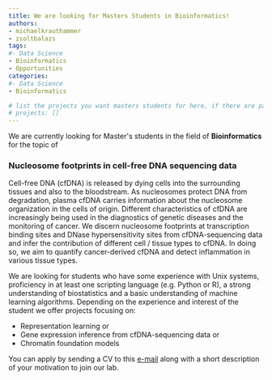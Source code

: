 ```yaml
---
title: We are looking for Masters Students in Bioinformatics!
authors:
- michaelkrauthammer
- zsoltbalazs
tags: 
#- Data Science
- Bioinformatics
- Opportunities
categories:
#- Data Science
- Bioinformatics

# list the projects you want masters students for here, if there are pages for them
# projects: []
---
```


We are currently looking for Master's students in the field of **Bioinformatics** for the topic of

### Nucleosome footprints in cell-free DNA sequencing data

Cell-free DNA (cfDNA) is released by dying cells into the surrounding tissues and also to the bloodstream. As nucleosomes protect DNA from degradation, plasma cfDNA carries information about the nucleosome organization in the cells of origin. Different characteristics of cfDNA are increasingly being used in the diagnostics of genetic diseases and the monitoring of cancer. We discern nucleosome footprints at transcription binding sites and DNase hypersensitivity sites from cfDNA-sequencing data and infer the contribution of different cell / tissue types to cfDNA. In doing so, we aim to quantify cancer-derived cfDNA and detect inflammation in various tissue types.

We are looking for students who have some experience with Unix systems, proficiency in at least one scripting language (e.g. Python or R), a strong understanding of biostatistics and a basic understanding of machine learning algorithms.
Depending on the experience and interest of the student we offer projects focusing on:
- Representation learning or
- Gene expression inference from cfDNA-sequencing data or
- Chromatin foundation models

You can apply by sending a CV to this <a href="#" onclick="u='zsolt.balazs'; d='uzh.ch'; prompt('Copy address to clipboard',u+'@'+d); return false">e-mail</a> along with a short description of your motivation to join our lab.

